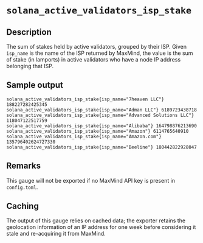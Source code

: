# `solana_active_validators_isp_stake`

## Description
The sum of stakes held by active validators, grouped by their ISP. Given `isp_name` is the name of the ISP returned by
MaxMind, the value is the sum of stake (in lamports) in active validators who have a node IP address belonging that ISP.

## Sample output
```
solana_active_validators_isp_stake{isp_name="7heaven LLC"} 188227282425345
solana_active_validators_isp_stake{isp_name="Adman LLC"} 6189723438718
solana_active_validators_isp_stake{isp_name="Advanced Solutions LLC"} 118047122517759
solana_active_validators_isp_stake{isp_name="Alibaba"} 164798876213690
solana_active_validators_isp_stake{isp_name="Amazon"} 6114765640910
solana_active_validators_isp_stake{isp_name="Amazon.com"} 135796402624727330
solana_active_validators_isp_stake{isp_name="Beeline"} 180442822928047
```

## Remarks
This gauge will not be exported if no MaxMind API key is present in `config.toml`.

## Caching
The output of this gauge relies on cached data; the exporter retains the geolocation information of an IP address
for one week before considering it stale and re-acquiring it from MaxMind.
